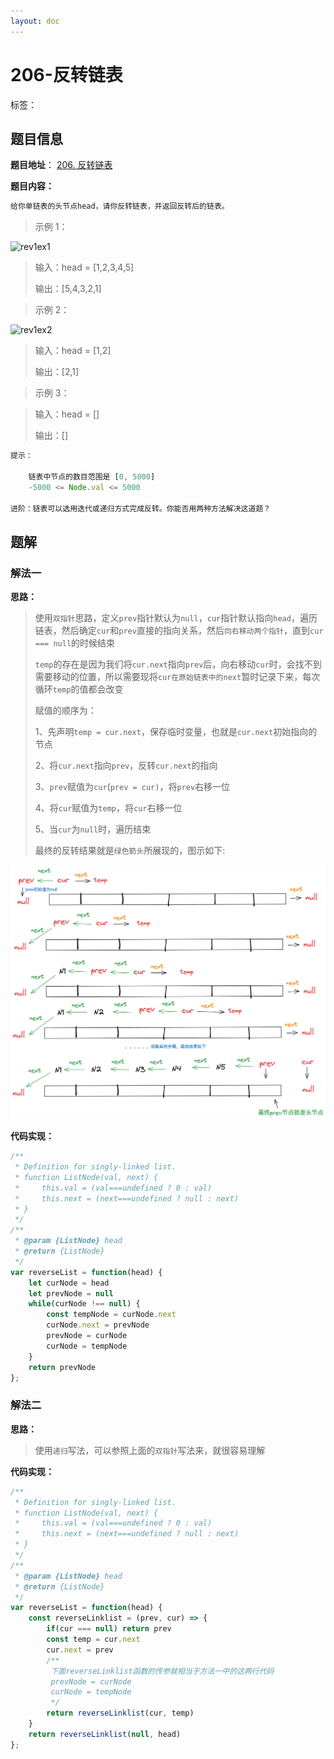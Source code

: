 ```yaml
---
layout: doc
---
```


# 206-反转链表

标签：<Badge type="tip" text="递归" /> <Badge type="tip" text="链表" />

## 题目信息

**题目地址**： [206. 反转链表](https://leetcode.cn/problems/reverse-linked-list/description/)

**题目内容：**

```javascript
给你单链表的头节点head，请你反转链表，并返回反转后的链表。
```
> 示例 1：

![rev1ex1](https://assets.leetcode.com/uploads/2021/02/19/rev1ex1.jpg)

> 输入：head = [1,2,3,4,5]
> 
> 输出：[5,4,3,2,1]

> 示例 2：

![rev1ex2](https://assets.leetcode.com/uploads/2021/02/19/rev1ex2.jpg)

> 输入：head = [1,2]
> 
> 输出：[2,1]

> 示例 3：

> 输入：head = []
> 
> 输出：[]

```javascript
提示：

    链表中节点的数目范围是 [0, 5000]
    -5000 <= Node.val <= 5000

进阶：链表可以选用迭代或递归方式完成反转。你能否用两种方法解决这道题？
```

## 题解

### 解法一

**思路：**

> 使用`双指针`思路，定义`prev`指针默认为`null`，`cur`指针默认指向`head`，遍历链表，然后确定`cur`和`prev`直接的指向关系，然后`向右移动两个指针`，直到`cur === null`的时候结束
> 
> `temp`的存在是因为我们将`cur.next`指向`prev`后，向右移动`cur`时，会找不到需要移动的位置，所以需要现将`cur在原始链表中的next`暂时记录下来，每次循环`temp`的值都会改变
> 
> 赋值的顺序为：
> 
> 1、先声明`temp = cur.next`，保存临时变量，也就是`cur.next`初始指向的节点
> 
> 2、将`cur.next`指向`prev`，反转`cur.next`的指向
> 
> 3、`prev`赋值为`cur`(`prev = cur)`，将`prev`右移一位
> 
> 4、将`cur`赋值为`temp`，将`cur`右移一位
> 
> 5、当`cur`为`null`时，遍历结束
> 
> 最终的反转结果就是`绿色箭头`所展现的，图示如下:


![双指针](https://raw.githubusercontent.com/mx52jing/image-hosting/main/images/algorithm-related/leetcode-206-reverse-linklist.png)

**代码实现：**

```javascript
/**
 * Definition for singly-linked list.
 * function ListNode(val, next) {
 *     this.val = (val===undefined ? 0 : val)
 *     this.next = (next===undefined ? null : next)
 * }
 */
/**
 * @param {ListNode} head
 * @return {ListNode}
 */
var reverseList = function(head) {
    let curNode = head
    let prevNode = null
    while(curNode !== null) {
        const tempNode = curNode.next
        curNode.next = prevNode
        prevNode = curNode
        curNode = tempNode
    }
    return prevNode
};
```

### 解法二

**思路：**

> 使用`递归`写法，可以参照上面的`双指针`写法来，就很容易理解

**代码实现：**

```javascript
/**
 * Definition for singly-linked list.
 * function ListNode(val, next) {
 *     this.val = (val===undefined ? 0 : val)
 *     this.next = (next===undefined ? null : next)
 * }
 */
/**
 * @param {ListNode} head
 * @return {ListNode}
 */
var reverseList = function(head) {
    const reverseLinklist = (prev, cur) => {
        if(cur === null) return prev
        const temp = cur.next
        cur.next = prev
        /**
         下面reverseLinklist函数的传参就相当于方法一中的这两行代码
         prevNode = curNode
         curNode = tempNode
         */
        return reverseLinklist(cur, temp)
    }
    return reverseLinklist(null, head)
};
```